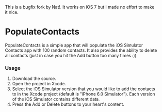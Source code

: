 This is a bugfix fork by Nat!. It works on iOS 7 but I made no effort to make 
it nice.

PopulateContacts
================

PopulateContacts is a simple app that will populate the iOS Simulator Contacts app with 100 random contacts. It also provides the ability to delete all contacts (just in case you hit the Add button too many times :))

### Usage

1. Download the source.
2. Open the project in Xcode.
3. Select the iOS Simulator version that you would like to add the contacts to in the Xcode project (default is "iPhone 6.0 Simulator"). Each version of the iOS Simulator contains different data.
4. Press the Add or Delete buttons to your heart's content.
